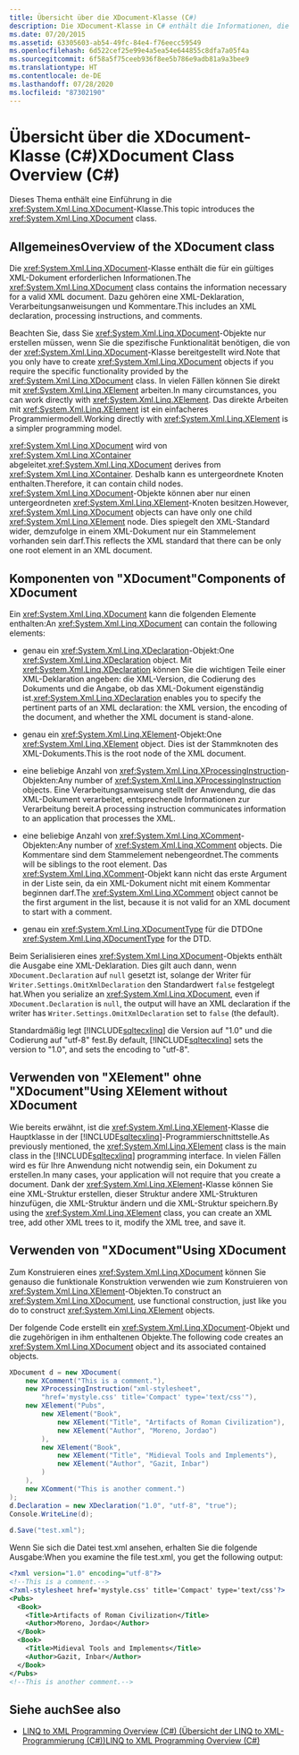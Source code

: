 ```yaml
---
title: Übersicht über die XDocument-Klasse (C#)
description: Die XDocument-Klasse in C# enthält die Informationen, die für ein gültiges XML-Dokument erforderlich sind, einschließlich einer XML-Deklaration, Verarbeitungsanweisungen und Kommentaren.
ms.date: 07/20/2015
ms.assetid: 63305603-ab54-49fc-84e4-f76eecc59549
ms.openlocfilehash: 6d522cef25e99e4a5ea54e644855c8dfa7a05f4a
ms.sourcegitcommit: 6f58a5f75ceeb936f8ee5b786e9adb81a9a3bee9
ms.translationtype: HT
ms.contentlocale: de-DE
ms.lasthandoff: 07/28/2020
ms.locfileid: "87302190"
---
```

# <a name="xdocument-class-overview-c"></a><span data-ttu-id="8e966-103">Übersicht über die XDocument-Klasse (C#)</span><span class="sxs-lookup"><span data-stu-id="8e966-103">XDocument Class Overview (C#)</span></span>
<span data-ttu-id="8e966-104">Dieses Thema enthält eine Einführung in die <xref:System.Xml.Linq.XDocument>-Klasse.</span><span class="sxs-lookup"><span data-stu-id="8e966-104">This topic introduces the <xref:System.Xml.Linq.XDocument> class.</span></span>  
  
## <a name="overview-of-the-xdocument-class"></a><span data-ttu-id="8e966-105">Allgemeines</span><span class="sxs-lookup"><span data-stu-id="8e966-105">Overview of the XDocument class</span></span>  
 <span data-ttu-id="8e966-106">Die <xref:System.Xml.Linq.XDocument>-Klasse enthält die für ein gültiges XML-Dokument erforderlichen Informationen.</span><span class="sxs-lookup"><span data-stu-id="8e966-106">The <xref:System.Xml.Linq.XDocument> class contains the information necessary for a valid XML document.</span></span> <span data-ttu-id="8e966-107">Dazu gehören eine XML-Deklaration, Verarbeitungsanweisungen und Kommentare.</span><span class="sxs-lookup"><span data-stu-id="8e966-107">This includes an XML declaration, processing instructions, and comments.</span></span>  
  
 <span data-ttu-id="8e966-108">Beachten Sie, dass Sie <xref:System.Xml.Linq.XDocument>-Objekte nur erstellen müssen, wenn Sie die spezifische Funktionalität benötigen, die von der <xref:System.Xml.Linq.XDocument>-Klasse bereitgestellt wird.</span><span class="sxs-lookup"><span data-stu-id="8e966-108">Note that you only have to create <xref:System.Xml.Linq.XDocument> objects if you require the specific functionality provided by the <xref:System.Xml.Linq.XDocument> class.</span></span> <span data-ttu-id="8e966-109">In vielen Fällen können Sie direkt mit <xref:System.Xml.Linq.XElement> arbeiten.</span><span class="sxs-lookup"><span data-stu-id="8e966-109">In many circumstances, you can work directly with <xref:System.Xml.Linq.XElement>.</span></span> <span data-ttu-id="8e966-110">Das direkte Arbeiten mit <xref:System.Xml.Linq.XElement> ist ein einfacheres Programmiermodell.</span><span class="sxs-lookup"><span data-stu-id="8e966-110">Working directly with <xref:System.Xml.Linq.XElement> is a simpler programming model.</span></span>  
  
 <span data-ttu-id="8e966-111"><xref:System.Xml.Linq.XDocument> wird von <xref:System.Xml.Linq.XContainer> abgeleitet.</span><span class="sxs-lookup"><span data-stu-id="8e966-111"><xref:System.Xml.Linq.XDocument> derives from <xref:System.Xml.Linq.XContainer>.</span></span> <span data-ttu-id="8e966-112">Deshalb kann es untergeordnete Knoten enthalten.</span><span class="sxs-lookup"><span data-stu-id="8e966-112">Therefore, it can contain child nodes.</span></span> <span data-ttu-id="8e966-113"><xref:System.Xml.Linq.XDocument>-Objekte können aber nur einen untergeordneten <xref:System.Xml.Linq.XElement>-Knoten besitzen.</span><span class="sxs-lookup"><span data-stu-id="8e966-113">However, <xref:System.Xml.Linq.XDocument> objects can have only one child <xref:System.Xml.Linq.XElement> node.</span></span> <span data-ttu-id="8e966-114">Dies spiegelt den XML-Standard wider, demzufolge in einem XML-Dokument nur ein Stammelement vorhanden sein darf.</span><span class="sxs-lookup"><span data-stu-id="8e966-114">This reflects the XML standard that there can be only one root element in an XML document.</span></span>  
  
## <a name="components-of-xdocument"></a><span data-ttu-id="8e966-115">Komponenten von "XDocument"</span><span class="sxs-lookup"><span data-stu-id="8e966-115">Components of XDocument</span></span>  
 <span data-ttu-id="8e966-116">Ein <xref:System.Xml.Linq.XDocument> kann die folgenden Elemente enthalten:</span><span class="sxs-lookup"><span data-stu-id="8e966-116">An <xref:System.Xml.Linq.XDocument> can contain the following elements:</span></span>  
  
- <span data-ttu-id="8e966-117">genau ein <xref:System.Xml.Linq.XDeclaration>-Objekt:</span><span class="sxs-lookup"><span data-stu-id="8e966-117">One <xref:System.Xml.Linq.XDeclaration> object.</span></span> <span data-ttu-id="8e966-118">Mit <xref:System.Xml.Linq.XDeclaration> können Sie die wichtigen Teile einer XML-Deklaration angeben: die XML-Version, die Codierung des Dokuments und die Angabe, ob das XML-Dokument eigenständig ist.</span><span class="sxs-lookup"><span data-stu-id="8e966-118"><xref:System.Xml.Linq.XDeclaration> enables you to specify the pertinent parts of an XML declaration: the XML version, the encoding of the document, and whether the XML document is stand-alone.</span></span>  
  
- <span data-ttu-id="8e966-119">genau ein <xref:System.Xml.Linq.XElement>-Objekt:</span><span class="sxs-lookup"><span data-stu-id="8e966-119">One <xref:System.Xml.Linq.XElement> object.</span></span> <span data-ttu-id="8e966-120">Dies ist der Stammknoten des XML-Dokuments.</span><span class="sxs-lookup"><span data-stu-id="8e966-120">This is the root node of the XML document.</span></span>  
  
- <span data-ttu-id="8e966-121">eine beliebige Anzahl von <xref:System.Xml.Linq.XProcessingInstruction>-Objekten:</span><span class="sxs-lookup"><span data-stu-id="8e966-121">Any number of <xref:System.Xml.Linq.XProcessingInstruction> objects.</span></span> <span data-ttu-id="8e966-122">Eine Verarbeitungsanweisung stellt der Anwendung, die das XML-Dokument verarbeitet, entsprechende Informationen zur Verarbeitung bereit.</span><span class="sxs-lookup"><span data-stu-id="8e966-122">A processing instruction communicates information to an application that processes the XML.</span></span>  
  
- <span data-ttu-id="8e966-123">eine beliebige Anzahl von <xref:System.Xml.Linq.XComment>-Objekten:</span><span class="sxs-lookup"><span data-stu-id="8e966-123">Any number of <xref:System.Xml.Linq.XComment> objects.</span></span> <span data-ttu-id="8e966-124">Die Kommentare sind dem Stammelement nebengeordnet.</span><span class="sxs-lookup"><span data-stu-id="8e966-124">The comments will be siblings to the root element.</span></span> <span data-ttu-id="8e966-125">Das <xref:System.Xml.Linq.XComment>-Objekt kann nicht das erste Argument in der Liste sein, da ein XML-Dokument nicht mit einem Kommentar beginnen darf.</span><span class="sxs-lookup"><span data-stu-id="8e966-125">The <xref:System.Xml.Linq.XComment> object cannot be the first argument in the list, because it is not valid for an XML document to start with a comment.</span></span>  
  
- <span data-ttu-id="8e966-126">genau ein <xref:System.Xml.Linq.XDocumentType> für die DTD</span><span class="sxs-lookup"><span data-stu-id="8e966-126">One <xref:System.Xml.Linq.XDocumentType> for the DTD.</span></span>  
  
 <span data-ttu-id="8e966-127">Beim Serialisieren eines <xref:System.Xml.Linq.XDocument>-Objekts enthält die Ausgabe eine XML-Deklaration. Dies gilt auch dann, wenn `XDocument.Declaration` auf `null` gesetzt ist, solange der Writer für `Writer.Settings.OmitXmlDeclaration` den Standardwert `false` festgelegt hat.</span><span class="sxs-lookup"><span data-stu-id="8e966-127">When you serialize an <xref:System.Xml.Linq.XDocument>, even if `XDocument.Declaration` is `null`, the output will have an XML declaration if the writer has `Writer.Settings.OmitXmlDeclaration` set to `false` (the default).</span></span>  
  
 <span data-ttu-id="8e966-128">Standardmäßig legt [!INCLUDE[sqltecxlinq](~/includes/sqltecxlinq-md.md)] die Version auf "1.0" und die Codierung auf "utf-8" fest.</span><span class="sxs-lookup"><span data-stu-id="8e966-128">By default, [!INCLUDE[sqltecxlinq](~/includes/sqltecxlinq-md.md)] sets the version to "1.0", and sets the encoding to "utf-8".</span></span>  
  
## <a name="using-xelement-without-xdocument"></a><span data-ttu-id="8e966-129">Verwenden von "XElement" ohne "XDocument"</span><span class="sxs-lookup"><span data-stu-id="8e966-129">Using XElement without XDocument</span></span>  
 <span data-ttu-id="8e966-130">Wie bereits erwähnt, ist die <xref:System.Xml.Linq.XElement>-Klasse die Hauptklasse in der [!INCLUDE[sqltecxlinq](~/includes/sqltecxlinq-md.md)]-Programmierschnittstelle.</span><span class="sxs-lookup"><span data-stu-id="8e966-130">As previously mentioned, the <xref:System.Xml.Linq.XElement> class is the main class in the [!INCLUDE[sqltecxlinq](~/includes/sqltecxlinq-md.md)] programming interface.</span></span> <span data-ttu-id="8e966-131">In vielen Fällen wird es für Ihre Anwendung nicht notwendig sein, ein Dokument zu erstellen.</span><span class="sxs-lookup"><span data-stu-id="8e966-131">In many cases, your application will not require that you create a document.</span></span> <span data-ttu-id="8e966-132">Dank der <xref:System.Xml.Linq.XElement>-Klasse können Sie eine XML-Struktur erstellen, dieser Struktur andere XML-Strukturen hinzufügen, die XML-Struktur ändern und die XML-Struktur speichern.</span><span class="sxs-lookup"><span data-stu-id="8e966-132">By using the <xref:System.Xml.Linq.XElement> class, you can create an XML tree, add other XML trees to it, modify the XML tree, and save it.</span></span>  
  
## <a name="using-xdocument"></a><span data-ttu-id="8e966-133">Verwenden von "XDocument"</span><span class="sxs-lookup"><span data-stu-id="8e966-133">Using XDocument</span></span>  
 <span data-ttu-id="8e966-134">Zum Konstruieren eines <xref:System.Xml.Linq.XDocument> können Sie genauso die funktionale Konstruktion verwenden wie zum Konstruieren von <xref:System.Xml.Linq.XElement>-Objekten.</span><span class="sxs-lookup"><span data-stu-id="8e966-134">To construct an <xref:System.Xml.Linq.XDocument>, use functional construction, just like you do to construct <xref:System.Xml.Linq.XElement> objects.</span></span>  
  
 <span data-ttu-id="8e966-135">Der folgende Code erstellt ein <xref:System.Xml.Linq.XDocument>-Objekt und die zugehörigen in ihm enthaltenen Objekte.</span><span class="sxs-lookup"><span data-stu-id="8e966-135">The following code creates an <xref:System.Xml.Linq.XDocument> object and its associated contained objects.</span></span>  
  
```csharp  
XDocument d = new XDocument(  
    new XComment("This is a comment."),  
    new XProcessingInstruction("xml-stylesheet",  
        "href='mystyle.css' title='Compact' type='text/css'"),  
    new XElement("Pubs",  
        new XElement("Book",  
            new XElement("Title", "Artifacts of Roman Civilization"),  
            new XElement("Author", "Moreno, Jordao")  
        ),  
        new XElement("Book",  
            new XElement("Title", "Midieval Tools and Implements"),  
            new XElement("Author", "Gazit, Inbar")  
        )  
    ),  
    new XComment("This is another comment.")  
);  
d.Declaration = new XDeclaration("1.0", "utf-8", "true");  
Console.WriteLine(d);  
  
d.Save("test.xml");  
```  
  
 <span data-ttu-id="8e966-136">Wenn Sie sich die Datei <legacyBold>test.xml</legacyBold> ansehen, erhalten Sie die folgende Ausgabe:</span><span class="sxs-lookup"><span data-stu-id="8e966-136">When you examine the file test.xml, you get the following output:</span></span>  
  
```xml  
<?xml version="1.0" encoding="utf-8"?>  
<!--This is a comment.-->  
<?xml-stylesheet href='mystyle.css' title='Compact' type='text/css'?>  
<Pubs>  
  <Book>  
    <Title>Artifacts of Roman Civilization</Title>  
    <Author>Moreno, Jordao</Author>  
  </Book>  
  <Book>  
    <Title>Midieval Tools and Implements</Title>  
    <Author>Gazit, Inbar</Author>  
  </Book>  
</Pubs>  
<!--This is another comment.-->  
```  
  
## <a name="see-also"></a><span data-ttu-id="8e966-137">Siehe auch</span><span class="sxs-lookup"><span data-stu-id="8e966-137">See also</span></span>

- [<span data-ttu-id="8e966-138">LINQ to XML Programming Overview (C#) (Übersicht der LINQ to XML-Programmierung (C#))</span><span class="sxs-lookup"><span data-stu-id="8e966-138">LINQ to XML Programming Overview (C#)</span></span>](./linq-to-xml-overview.md)

